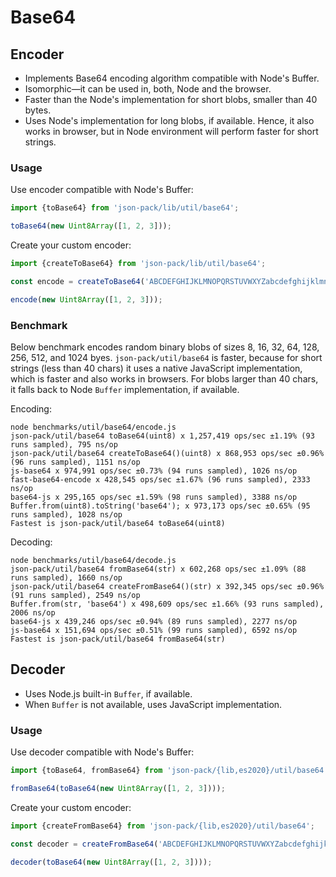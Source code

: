 # Base64


## Encoder

- Implements Base64 encoding algorithm compatible with Node's Buffer.
- Isomorphic&mdash;it can be used in, both, Node and the browser.
- Faster than the Node's implementation for short blobs, smaller than 40 bytes.
- Uses Node's implementation for long blobs, if available. Hence, it also works
  in browser, but in Node environment will perform faster for short strings.


### Usage

Use encoder compatible with Node's Buffer:

```ts
import {toBase64} from 'json-pack/lib/util/base64';

toBase64(new Uint8Array([1, 2, 3]));
```

Create your custom encoder:

```ts
import {createToBase64} from 'json-pack/lib/util/base64';

const encode = createToBase64('ABCDEFGHIJKLMNOPQRSTUVWXYZabcdefghijklmnopqrstuvwxyz0123456789+_');

encode(new Uint8Array([1, 2, 3]));
```


### Benchmark

Below benchmark encodes random binary blobs of sizes 8, 16, 32, 64, 128, 256, 512, and 1024 byes.
`json-pack/util/base64` is faster, because for short strings (less than 40 chars) it uses a
native JavaScript implementation, which is faster and also works in browsers. For blobs larger
than 40 chars, it falls back to Node `Buffer` implementation, if available.

Encoding:

```
node benchmarks/util/base64/encode.js
json-pack/util/base64 toBase64(uint8) x 1,257,419 ops/sec ±1.19% (93 runs sampled), 795 ns/op
json-pack/util/base64 createToBase64()(uint8) x 868,953 ops/sec ±0.96% (96 runs sampled), 1151 ns/op
js-base64 x 974,991 ops/sec ±0.73% (94 runs sampled), 1026 ns/op
fast-base64-encode x 428,545 ops/sec ±1.67% (96 runs sampled), 2333 ns/op
base64-js x 295,165 ops/sec ±1.59% (98 runs sampled), 3388 ns/op
Buffer.from(uint8).toString('base64'); x 973,173 ops/sec ±0.65% (95 runs sampled), 1028 ns/op
Fastest is json-pack/util/base64 toBase64(uint8)
```

Decoding:

```
node benchmarks/util/base64/decode.js
json-pack/util/base64 fromBase64(str) x 602,268 ops/sec ±1.09% (88 runs sampled), 1660 ns/op
json-pack/util/base64 createFromBase64()(str) x 392,345 ops/sec ±0.96% (91 runs sampled), 2549 ns/op
Buffer.from(str, 'base64') x 498,609 ops/sec ±1.66% (93 runs sampled), 2006 ns/op
base64-js x 439,246 ops/sec ±0.94% (89 runs sampled), 2277 ns/op
js-base64 x 151,694 ops/sec ±0.51% (99 runs sampled), 6592 ns/op
Fastest is json-pack/util/base64 fromBase64(str)
```


## Decoder

- Uses Node.js built-in `Buffer`, if available.
- When `Buffer` is not available, uses JavaScript implementation.


### Usage

Use decoder compatible with Node's Buffer:

```ts
import {toBase64, fromBase64} from 'json-pack/{lib,es2020}/util/base64';

fromBase64(toBase64(new Uint8Array([1, 2, 3])));
```

Create your custom encoder:

```ts
import {createFromBase64} from 'json-pack/{lib,es2020}/util/base64';

const decoder = createFromBase64('ABCDEFGHIJKLMNOPQRSTUVWXYZabcdefghijklmnopqrstuvwxyz0123456789+_');

decoder(toBase64(new Uint8Array([1, 2, 3])));
```
